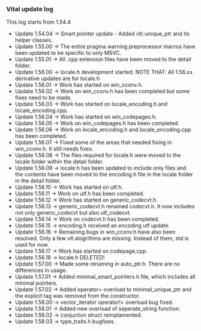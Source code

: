 ### Vital update log 

This log starts from 1.54.4

- Update 1.54.04 -> Smart pointer update - Added vtl::unique_ptr and its helper classes.
- Update 1.55.00 -> The entire pragma warning preprocessor macros have been updated to be specific to only MSVC.
- Update 1.55.01 -> All .cpp extension files have been moved to the detail folder.
- Update 1.56.00 -> locale.h development started. NOTE THAT: All 1.56.xx derivative updates are for locale.h
- Update 1.56.01 -> Work has started on win_cconv.h.
- Update 1.56.02 -> Work on win_cconv.h has been completed but some fixes need to be made.
- Update 1.56.03 -> Work has started on locale_encoding.h and locale_encoding.cpp.
- Update 1.56.04 -> Work has started on win_codepages.h.
- Update 1.56.05 -> Work on win_codepages.h has been completed.
- Update 1.56.06 -> Work on locale_encoding.h and locale_encoding.cpp has been completed.
- Update 1.56.07 -> Fixed some of the areas that needed fixing in win_cconv.h. It still needs fixes.
- Update 1.56.08 -> The files required for locale.h were moved to the locale folder within the detail folder.
- Update 1.56.09 -> locale.h has been updated to include only files and the contents have been moved to the encoding.h file in the locale folder in the detail folder.
- Update 1.56.10 -> Work has started on utf.h.
- Update 1.56.11 -> Work on utf.h has been completed.
- Update 1.56.12 -> Work has started on generic_codecvt.h.
- Update 1.56.13 -> generic_codecvt.h renamed codecvt.h. It now includes not only generic_codecvt but also utf_codecvt.
- Update 1.56.14 -> Work on codecvt.h has been completed.
- Update 1.56.15 -> encoding.h received an encoding utf update.
- Update 1.56.16 -> Remaining bugs in win_cconv.h have also been resolved. Only a few vtl alogrithms are missing. Instead of them, std is used for now.
- Update 1.56.17 -> Work has started on codepage.cpp.
- Update 1.56.18 -> locale.h DELETED!
- Update 1.57.00 -> Made some renaming in auto_ptr.h. There are no differences in usage.
- Update 1.57.01 -> Added minimal_smart_pointers.h file, which includes all minimal pointers.
- Update 1.57.02 -> Added operator= overload to minimal_unique_ptr and the explicit tag was removed from the constructor.
- Update 1.58.00 -> vector_iterator operator!= overload bug fixed.
- Update 1.58.01 -> Added new overload of seperate_string function.
- Update 1.58.02 -> conjuction struct reimplamented.
- Update 1.58.03 -> type_traits.h bugfixes.